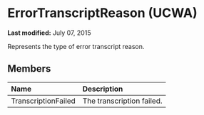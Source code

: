 
# ErrorTranscriptReason (UCWA)

 **Last modified:** July 07, 2015

Represents the type of error transcript reason.

## Members





|**Name**|**Description**|
|:-----|:-----|
|TranscriptionFailed|The transcription failed.|
